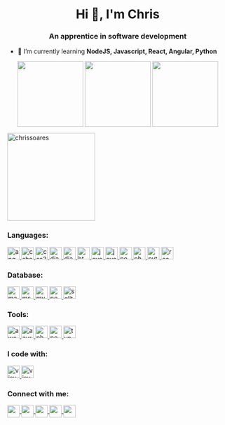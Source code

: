 <h1 align="center">Hi 👋, I'm Chris</h1>
<h3 align="center">An apprentice in software development</h3>

- 🌱 I’m currently learning **NodeJS, Javascript, React, Angular, Python**

<div align="center"> 
    <img height="150" align="center" src="https://github-readme-stats.vercel.app/api?username=chrissoares&show_icons=true&theme=tokyonight&hide_border=true" />
    <img height="150" align="center" src="https://github-readme-stats.vercel.app/api/top-langs/?username=chrissoares&show_icons=true&layout=donut&theme=tokyonight&hide_border=true" />
    <img height="150" align="center" src="https://github-readme-streak-stats.herokuapp.com/?user=chrissoares&theme=tokyonight&hide_border=true" />
</div>
<p align="left"> <a href="https://github.com/ryo-ma/github-profile-trophy"><img height="200" src="https://github-profile-trophy.vercel.app/?username=chrissoares&column=-1&theme=tokyonight&no-frame=true" alt="chrissoares" /></a> </p>

<div>
    <h3 align="left">Languages:</h3>    
    <a href="https://angular.io" target="_blank" rel="noreferrer">
        <img src="https://img.shields.io/badge/angular-%23DD0031.svg?style=for-the-badge&logo=angular&logoColor=white" alt="angular" height="28"/> 
    </a>
    <a href="https://www.w3schools.com/cs/" target="_blank" rel="noreferrer">
        <img src="https://img.shields.io/badge/c%23-%23239120.svg?style=for-the-badge&logo=c-sharp&logoColor=white" alt="csharp" height="28"/> 
    </a>
    <a href="https://www.w3schools.com/css/" target="_blank" rel="noreferrer">
        <img src="https://img.shields.io/badge/css3-%231572B6.svg?style=for-the-badge&logo=css3&logoColor=white" alt="css3" height="28"/> 
    </a>
    <a href="https://www.djangoproject.com/" target="_blank" rel="noreferrer">
        <img src="https://img.shields.io/badge/django-%23092E20.svg?style=for-the-badge&logo=django&logoColor=white" alt="django" height="28"/> 
    </a>
    <a href="https://www.django-rest-framework.org/" target="_blank" rel="noreferrer">
        <img src="https://img.shields.io/badge/DJANGO-REST-ff1709?style=for-the-badge&logo=django&logoColor=white&color=ff1709&labelColor=gray" alt="django rest framework" height="28"/> 
    </a>
    <a href="https://www.w3.org/html/" target="_blank" rel="noreferrer">
        <img src="https://img.shields.io/badge/html5-%23E34F26.svg?style=for-the-badge&logo=html5&logoColor=white" alt="html5" height="28"/> 
    </a>
    <a href="https://www.java.com" target="_blank" rel="noreferrer">
        <img src="https://img.shields.io/badge/java-%23ED8B00.svg?style=for-the-badge&logo=openjdk&logoColor=white" alt="java" height="28"/> 
    </a>
    <a href="https://developer.mozilla.org/en-US/docs/Web/JavaScript" target="_blank" rel="noreferrer">
        <img src="https://img.shields.io/badge/javascript-%23323330.svg?style=for-the-badge&logo=javascript&logoColor=%23F7DF1E" alt="javascript" height="28"/> 
    </a>
    <a href="https://nodejs.org" target="_blank" rel="noreferrer">
        <img src="https://img.shields.io/badge/node.js-6DA55F?style=for-the-badge&logo=node.js&logoColor=white" alt="nodejs" height="28"/> 
    </a>
    <a href="https://www.php.net" target="_blank" rel="noreferrer">
        <img src="https://img.shields.io/badge/php-%23777BB4.svg?style=for-the-badge&logo=php&logoColor=white" alt="php" height="28"/> 
    </a>
    <a href="https://www.python.org" target="_blank" rel="noreferrer">
        <img src="https://img.shields.io/badge/python-3670A0?style=for-the-badge&logo=python&logoColor=ffdd54" alt="python" height="28"/> 
    </a>
    <a href="https://reactjs.org/" target="_blank" rel="noreferrer">
        <img src="https://img.shields.io/badge/react-%2320232a.svg?style=for-the-badge&logo=react&logoColor=%2361DAFB" alt="react" height="28"/> 
    </a>
</div>
<div>
    <h3 align="left">Database:</h3>
    <a href="https://mariadb.org/" target="_blank" rel="noreferrer">
        <img src="https://img.shields.io/badge/MariaDB-003545?style=for-the-badge&logo=mariadb&logoColor=white" alt="mariadb" height="28"/> 
    </a>
    <a href="https://www.microsoft.com/en-us/sql-server" target="_blank" rel="noreferrer">
        <img src="https://img.shields.io/badge/Microsoft%20SQL%20Server-CC2927?style=for-the-badge&logo=microsoft%20sql%20server&logoColor=white" alt="mssql" height="28"/> 
    </a>
    <a href="https://www.mysql.com/" target="_blank" rel="noreferrer">
        <img src="https://img.shields.io/badge/mysql-%2300f.svg?style=for-the-badge&logo=mysql&logoColor=white" alt="mysql" height="28"/> 
    </a>
    <a href="https://www.postgresql.org/" target="_blank" rel="noreferrer">
        <img src="https://img.shields.io/badge/postgres-%23316192.svg?style=for-the-badge&logo=postgresql&logoColor=white" alt="postgres" height="28"/> 
    </a>
    <a href="https://www.sqlite.org/index.html" target="_blank" rel="noreferrer">
        <img src="https://img.shields.io/badge/sqlite-%2307405e.svg?style=for-the-badge&logo=sqlite&logoColor=white" alt="sqlite" height="28"/> 
    </a>
</div>
<div>
    <h3 align="left">Tools:</h3>
    <a href="https://aws.amazon.com" target="_blank" rel="noreferrer">
        <img src="https://img.shields.io/badge/AWS-%23FF9900.svg?style=for-the-badge&logo=amazon-aws&logoColor=white" alt="aws" height="28"/> 
    </a>
    <a href="https://azure.microsoft.com/en-in/" target="_blank" rel="noreferrer">
        <img src="https://img.shields.io/badge/azure-%230072C6.svg?style=for-the-badge&logo=microsoftazure&logoColor=white" alt="azure" height="28"/> 
    </a>
    <a href="https://www.photoshop.com/en" target="_blank" rel="noreferrer">
        <img src="https://img.shields.io/badge/adobe%20photoshop-%2331A8FF.svg?style=for-the-badge&logo=adobe%20photoshop&logoColor=white" alt="photoshop" height="28"/> 
    </a>
    <a href="https://postman.com" target="_blank" rel="noreferrer">
        <img src="https://img.shields.io/badge/Postman-FF6C37?style=for-the-badge&logo=postman&logoColor=white" alt="postman" height="28"/> 
    </a>
    <a href="https://www.typescriptlang.org/" target="_blank" rel="noreferrer">
        <img src="https://img.shields.io/badge/typescript-%23007ACC.svg?style=for-the-badge&logo=typescript&logoColor=white" alt="typescript" height="28"/>
    </a>
    <h3 align="left">I code with:</h3>
    <a href="https://code.visualstudio.com/" target="_blank" rel="noreferrer">
        <img src="https://img.shields.io/badge/Visual%20Studio%20Code-0078d7.svg?style=for-the-badge&logo=visual-studio-code&logoColor=white" alt="visual studio code - vscode" height="28"/>
    </a>
    <a href="https://code.visualstudio.com/" target="_blank" rel="noreferrer">
        <img src="https://img.shields.io/badge/Visual%20Studio-5C2D91.svg?style=for-the-badge&logo=visual-studio&logoColor=white" alt="visual studio" height="28"/>
    </a>
</div>

<h3 align="left">Connect with me:</h3>
<div>
    <a href="https://www.linkedin.com/in/chrisrsoares/">
        <img height="28" align="center" src="https://img.shields.io/badge/linkedin-%230077B5.svg?style=for-the-badge&logo=linkedin&logoColor=white" />
    </a>
    <a href="https://stackoverflow.com/users/4100388">
        <img height="28" align="center" src="https://img.shields.io/badge/-Stackoverflow-FE7A16?style=for-the-badge&logo=stack-overflow&logoColor=white" />
    </a>
    <a href="https://github.com/chrissoares">
        <img height="28" align="center" src="https://img.shields.io/badge/github-%23121011.svg?style=for-the-badge&logo=github&logoColor=white">
    </a>
    <a href="https://www.twitter.com/chrisrsoares">
        <img height="28" align="center" src="https://img.shields.io/badge/Twitter-%231DA1F2.svg?style=for-the-badge&logo=Twitter&logoColor=white" />
    </a>
    <a href="https://instagram.com/chrisrsoares">
        <img height="28" align="center" src="https://img.shields.io/badge/Instagram-%23E4405F.svg?style=for-the-badge&logo=Instagram&logoColor=white" />
    </a>
</div>

<!--
**chrissoares/chrissoares** is a ✨ _special_ ✨ repository because its `README.md` (this file) appears on your GitHub profile.

Here are some ideas to get you started:

- 🔭 I’m currently working on ...
- 🌱 I’m currently learning ...
- 👯 I’m looking to collaborate on ...
- 🤔 I’m looking for help with ...
- 💬 Ask me about ...
- 📫 How to reach me: ...
- 😄 Pronouns: ...
- ⚡ Fun fact: ...
-->
